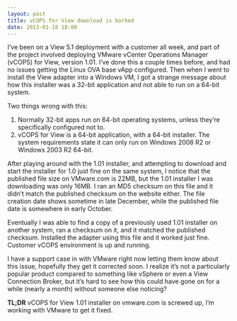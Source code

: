 ```yaml
---
layout: post
title: vCOPS for View download is borked
date: 2013-01-18 18:00
---
```



I’ve been on a View 5.1 deployment with a customer all week, and part of the project involved deploying VMware vCenter Operations Manager (vCOPS) for View, version 1.01\. I’ve done this a couple times before, and had no issues getting the Linux OVA base vApp configured. Then when I went to install the View adapter into a Windows VM, I got a strange message about how this installer was a 32-bit application and not able to run on a 64-bit system.

Two things wrong with this:

1.  Normally 32-bit apps run on 64-bit operating systems, unless they’re specifically configured not to.
2.  vCOPS for View is a 64-bit application, with a 64-bit installer. The system requirements state it can only run on Windows 2008 R2 or Windows 2003 R2 64-bit.

After playing around with the 1.01 installer, and attempting to download and start the installer for 1.0 just fine on the same system, I notice that the published file size on VMware.com is 22MB, but the 1.01 installer I was downloading was only 16MB. I ran an MD5 checksum on this file and it didn’t match the published checksum on the website either. The file creation date shows sometime in late December, while the published file date is somewhere in early October.

Eventually I was able to find a copy of a previously used 1.01 installer on another system, ran a checksum on it, and it matched the published checksum. Installed the adapter using this file and it worked just fine. Customer vCOPS environment is up and running.

I have a support case in with VMware right now letting them know about this issue, hopefully they get it corrected soon. I realize it’s not a particularly popular product compared to something like vSphere or even a View Connection Broker, but it’s hard to see how this could have gone on for a while (nearly a month) without someone else noticing?

**TL;DR** vCOPS for View 1.01 installer on vmware.com is screwed up, I’m working with VMware to get it fixed.
